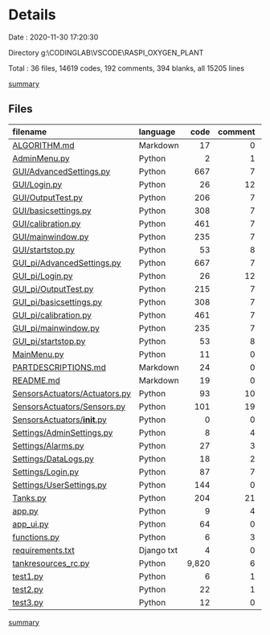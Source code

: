 # Details

Date : 2020-11-30 17:20:30

Directory g:\CODINGLAB\VSCODE\RASPI_OXYGEN_PLANT

Total : 36 files,  14619 codes, 192 comments, 394 blanks, all 15205 lines

[summary](results.md)

## Files
| filename | language | code | comment | blank | total |
| :--- | :--- | ---: | ---: | ---: | ---: |
| [ALGORITHM.md](/ALGORITHM.md) | Markdown | 17 | 0 | 7 | 24 |
| [AdminMenu.py](/AdminMenu.py) | Python | 2 | 1 | 1 | 4 |
| [GUI/AdvancedSettings.py](/GUI/AdvancedSettings.py) | Python | 667 | 7 | 15 | 689 |
| [GUI/Login.py](/GUI/Login.py) | Python | 26 | 12 | 16 | 54 |
| [GUI/OutputTest.py](/GUI/OutputTest.py) | Python | 206 | 7 | 11 | 224 |
| [GUI/basicsettings.py](/GUI/basicsettings.py) | Python | 308 | 7 | 12 | 327 |
| [GUI/calibration.py](/GUI/calibration.py) | Python | 461 | 7 | 11 | 479 |
| [GUI/mainwindow.py](/GUI/mainwindow.py) | Python | 235 | 7 | 12 | 254 |
| [GUI/startstop.py](/GUI/startstop.py) | Python | 53 | 8 | 9 | 70 |
| [GUI_pi/AdvancedSettings.py](/GUI_pi/AdvancedSettings.py) | Python | 667 | 7 | 15 | 689 |
| [GUI_pi/Login.py](/GUI_pi/Login.py) | Python | 26 | 12 | 16 | 54 |
| [GUI_pi/OutputTest.py](/GUI_pi/OutputTest.py) | Python | 215 | 7 | 12 | 234 |
| [GUI_pi/basicsettings.py](/GUI_pi/basicsettings.py) | Python | 308 | 7 | 12 | 327 |
| [GUI_pi/calibration.py](/GUI_pi/calibration.py) | Python | 461 | 7 | 11 | 479 |
| [GUI_pi/mainwindow.py](/GUI_pi/mainwindow.py) | Python | 235 | 7 | 12 | 254 |
| [GUI_pi/startstop.py](/GUI_pi/startstop.py) | Python | 53 | 8 | 9 | 70 |
| [MainMenu.py](/MainMenu.py) | Python | 11 | 0 | 2 | 13 |
| [PARTDESCRIPTIONS.md](/PARTDESCRIPTIONS.md) | Markdown | 24 | 0 | 4 | 28 |
| [README.md](/README.md) | Markdown | 19 | 0 | 4 | 23 |
| [SensorsActuators/Actuators.py](/SensorsActuators/Actuators.py) | Python | 93 | 10 | 20 | 123 |
| [SensorsActuators/Sensors.py](/SensorsActuators/Sensors.py) | Python | 101 | 19 | 28 | 148 |
| [SensorsActuators/__init__.py](/SensorsActuators/__init__.py) | Python | 0 | 0 | 1 | 1 |
| [Settings/AdminSettings.py](/Settings/AdminSettings.py) | Python | 8 | 4 | 4 | 16 |
| [Settings/Alarms.py](/Settings/Alarms.py) | Python | 27 | 3 | 8 | 38 |
| [Settings/DataLogs.py](/Settings/DataLogs.py) | Python | 18 | 2 | 5 | 25 |
| [Settings/Login.py](/Settings/Login.py) | Python | 87 | 7 | 19 | 113 |
| [Settings/UserSettings.py](/Settings/UserSettings.py) | Python | 144 | 0 | 35 | 179 |
| [Tanks.py](/Tanks.py) | Python | 204 | 21 | 38 | 263 |
| [app.py](/app.py) | Python | 9 | 4 | 4 | 17 |
| [app_ui.py](/app_ui.py) | Python | 64 | 0 | 14 | 78 |
| [functions.py](/functions.py) | Python | 6 | 3 | 6 | 15 |
| [requirements.txt](/requirements.txt) | Django txt | 4 | 0 | 0 | 4 |
| [tankresources_rc.py](/tankresources_rc.py) | Python | 9,820 | 6 | 11 | 9,837 |
| [test1.py](/test1.py) | Python | 6 | 1 | 1 | 8 |
| [test2.py](/test2.py) | Python | 22 | 1 | 7 | 30 |
| [test3.py](/test3.py) | Python | 12 | 0 | 2 | 14 |

[summary](results.md)